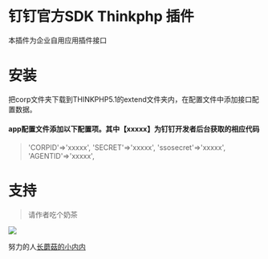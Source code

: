 # 钉钉官方SDK Thinkphp 插件

本插件为企业自用应用插件接口


# 安装

把corp文件夹下载到THINKPHP5.1的extend文件夹内，在配置文件中添加接口配置数据。
#### app配置文件添加以下配置项。其中【xxxxx】为钉钉开发者后台获取的相应代码
>	'CORPID'=>'xxxxx',
>	'SECRET'=>'xxxxx',
>	'ssosecret'=>'xxxxx',
>	'AGENTID'=>'xxxxx',

# 支持

> 请作者吃个奶茶
<img src="https://cndns.qisop.com/wechat.jpg">

努力的人[长蘑菇的小内内](http://www.h6.design)
